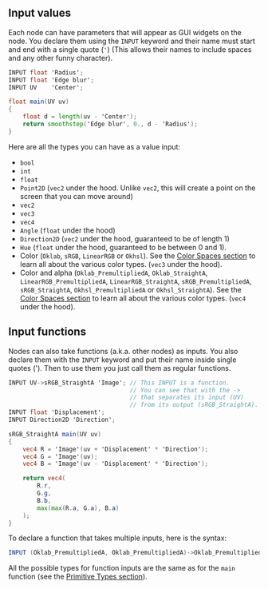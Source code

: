 
## Input values

Each node can have parameters that will appear as GUI widgets on the node. You declare them using the `INPUT` keyword and their name must start and end with a single quote (`'`) (This allows their names to include spaces and any other funny character).

```glsl title="Circle (Mask)"
INPUT float 'Radius';
INPUT float 'Edge blur';
INPUT UV    'Center';

float main(UV uv)
{
    float d = length(uv - 'Center');
    return smoothstep('Edge blur', 0., d - 'Radius');
}
```

Here are all the types you can have as a value input:
- `bool`
- `int`
- `float`
- `Point2D` (`vec2` under the hood. Unlike `vec2`, this will create a point on the screen that you can move around)
- `vec2`
- `vec3`
- `vec4`
- `Angle` (`float` under the hood)
- `Direction2D` (`vec2` under the hood, guaranteed to be of length 1)
- `Hue` (`float` under the hood, guaranteed to be between 0 and 1).
- Color (`Oklab`, `sRGB`, `LinearRGB` or `Okhsl`). See the [Color Spaces section](40-Color%20Spaces.md) to learn all about the various color types. (`vec3` under the hood).
- Color and alpha (`Oklab_PremultipliedA`, `Oklab_StraightA`, `LinearRGB_PremultipliedA`, `LinearRGB_StraightA`, `sRGB_PremultipliedA`, `sRGB_StraightA`, `Okhsl_PremultipliedA` or `Okhsl_StraightA`). See the [Color Spaces section](40-Color%20Spaces.md) to learn all about the various color types. (`vec4` under the hood).

## Input functions

Nodes can also take functions (a.k.a. other nodes) as inputs. You also declare them with the `INPUT` keyword and put their name inside single quotes ('). Then to use them you just call them as regular functions.

```glsl title="RGB Split"
INPUT UV->sRGB_StraightA 'Image'; // This INPUT is a function.
                                  // You can see that with the ->
                                  // that separates its input (UV)
                                  // from its output (sRGB_StraightA).
INPUT float 'Displacement';
INPUT Direction2D 'Direction';

sRGB_StraightA main(UV uv)
{
    vec4 R = 'Image'(uv + 'Displacement' * 'Direction');
    vec4 G = 'Image'(uv);
    vec4 B = 'Image'(uv - 'Displacement' * 'Direction');

    return vec4(
        R.r,
        G.g,
        B.b,
        max(max(R.a, G.a), B.a)
    );
}
```

To declare a function that takes multiple inputs, here is the syntax:
```glsl
INPUT (Oklab_PremultipliedA, Oklab_PremultipliedA)->Oklab_PremultipliedA 'Blend Mode';
```

All the possible types for function inputs are the same as for the `main` function (see the [Primitive Types section](10-Primitive%20types.md)).